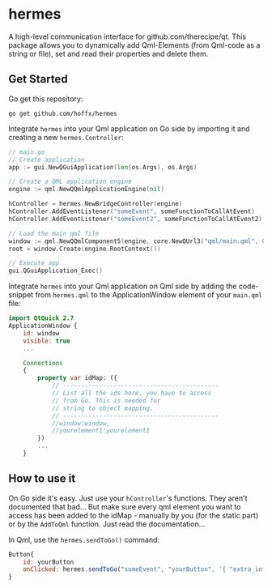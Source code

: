 # hermes

A high-level communication interface for github.com/therecipe/qt. This package allows you to dynamically add Qml-Elements (from Qml-code as a string or file), set and read their properties and delete them.

## Get Started

Go get this repository:
````
go get github.com/hoffx/hermes
````
Integrate `hermes` into your Qml application on Go side by importing it and creating a new `hermes.Controller`:
````Go
// main.go
// Create application
app := gui.NewQGuiApplication(len(os.Args), os.Args)

// Create a QML application engine
engine := qml.NewQQmlApplicationEngine(nil)

hController = hermes.NewBridgeController(engine)
hController.AddEventListener("someEvent", someFunctionToCallAtEvent)
hController.AddEventListener("someEvent2", someFunctionToCallAtEvent2)

// Load the main qml file
window := qml.NewQQmlComponent5(engine, core.NewQUrl3("qml/main.qml", 0), nil)
root = window.Create(engine.RootContext())

// Execute app
gui.QGuiApplication_Exec()
````
Integrate `hermes` into your Qml application on Qml side by adding the code-snippet from `hermes.qml` to the ApplicationWindow element of your `main.qml` file:
````Qml
import QtQuick 2.7
ApplicationWindow {
    id: window
    visible: true
    ...

    Connections
    {
        property var idMap: ({
            // -------------------------------------------
            // List all the ids here, you have to access
            // from Go. This is needed for
            // string to object mapping.
            // -------------------------------------------
            //window:window,
            //yourelement1:yourelement1
        })
        ...
    }
````

## How to use it

On Go side it's easy. Just use your `hController`'s functions. They aren't documented that bad... But make sure every qml element you want to access has been added to the idMap - manually by you (for the static part) or by the `AddToQml` function. Just read the documentation...


In Qml, use the `hermes.sendToGo()` command:
````Qml
Button{
    id: yourButton
    onClicked: hermes.sendToGo("someEvent", "yourButton", '{ "extra_information_property": "extra_information_value" }')
}
````
